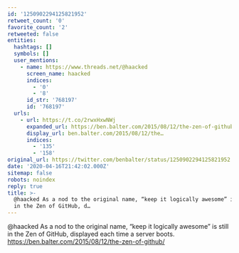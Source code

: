 ```yaml
---
id: '1250902294125821952'
retweet_count: '0'
favorite_count: '2'
retweeted: false
entities:
  hashtags: []
  symbols: []
  user_mentions:
    - name: https://www.threads.net/@haacked
      screen_name: haacked
      indices:
        - '0'
        - '8'
      id_str: '768197'
      id: '768197'
  urls:
    - url: https://t.co/2rwxHxwNWj
      expanded_url: https://ben.balter.com/2015/08/12/the-zen-of-github/
      display_url: ben.balter.com/2015/08/12/the…
      indices:
        - '135'
        - '158'
original_url: https://twitter.com/benbalter/status/1250902294125821952
date: '2020-04-16T21:42:02.000Z'
sitemap: false
robots: noindex
reply: true
title: >-
  @haacked As a nod to the original name, “keep it logically awesome” is still
  in the Zen of GitHub, d…
---
```


@haacked As a nod to the original name, “keep it logically awesome” is still in the Zen of GitHub, displayed each time a server boots. https://ben.balter.com/2015/08/12/the-zen-of-github/